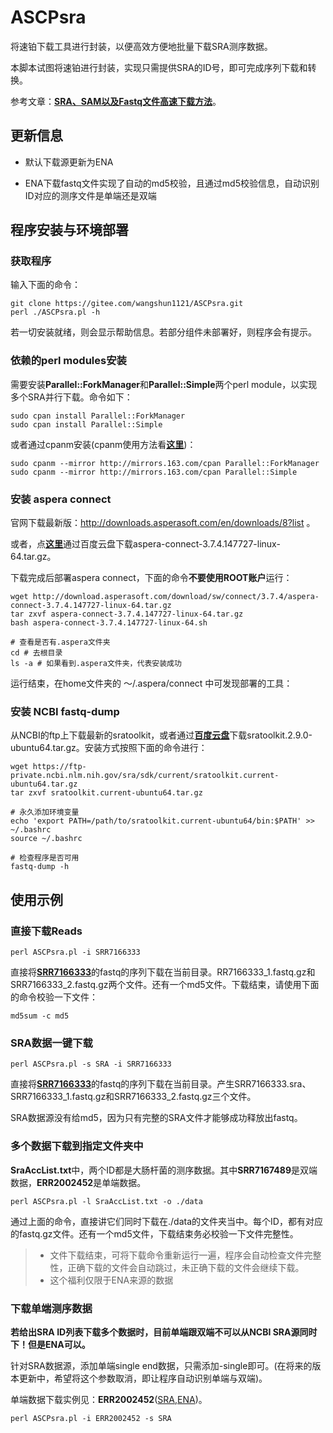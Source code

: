 # ASCPsra

将速铂下载工具进行封装，以便高效方便地批量下载SRA测序数据。

本脚本试图将速铂进行封装，实现只需提供SRA的ID号，即可完成序列下载和转换。

参考文章：[**SRA、SAM以及Fastq文件高速下载方法**](http://bioinfostar.com/2017/12/23/How-to-download-SRA-data-zh_CN/)。

## 更新信息

* 默认下载源更新为ENA

* ENA下载fastq文件实现了自动的md5校验，且通过md5校验信息，自动识别ID对应的测序文件是单端还是双端

## 程序安装与环境部署

### 获取程序

输入下面的命令：

```
git clone https://gitee.com/wangshun1121/ASCPsra.git
perl ./ASCPsra.pl -h
```

若一切安装就绪，则会显示帮助信息。若部分组件未部署好，则程序会有提示。

### 依赖的perl modules安装

需要安装**Parallel::ForkManager**和**Parallel::Simple**两个perl module，以实现多个SRA并行下载。命令如下：

```
sudo cpan install Parallel::ForkManager
sudo cpan install Parallel::Simple
```

或者通过cpanm安装(cpanm使用方法看[**这里**](https://blog.csdn.net/memray/article/details/17543791))：

```
sudo cpanm --mirror http://mirrors.163.com/cpan Parallel::ForkManager
sudo cpanm --mirror http://mirrors.163.com/cpan Parallel::Simple
```


### 安装 aspera connect

官网下载最新版：http://downloads.asperasoft.com/en/downloads/8?list 。

或者，点[**这里**](https://pan.baidu.com/s/1mXWkCw3yIwoc6LVrdKo9LA)通过百度云盘下载aspera-connect-3.7.4.147727-linux-64.tar.gz。

下载完成后部署aspera connect，下面的命令**不要使用ROOT账户**运行：

```
wget http://download.asperasoft.com/download/sw/connect/3.7.4/aspera-connect-3.7.4.147727-linux-64.tar.gz
tar zxvf aspera-connect-3.7.4.147727-linux-64.tar.gz
bash aspera-connect-3.7.4.147727-linux-64.sh

# 查看是否有.aspera文件夹
cd # 去根目录
ls -a # 如果看到.aspera文件夹，代表安装成功

```

运行结束，在home文件夹的 ～/.aspera/connect 中可发现部署的工具：

### 安装 NCBI fastq-dump

从NCBI的ftp上下载最新的sratoolkit，或者通过[**百度云盘**](https://pan.baidu.com/s/1k6ajnCqE85PfobNn83faFQ)下载sratoolkit.2.9.0-ubuntu64.tar.gz。安装方式按照下面的命令进行：

```
wget https://ftp-private.ncbi.nlm.nih.gov/sra/sdk/current/sratoolkit.current-ubuntu64.tar.gz
tar zxvf sratoolkit.current-ubuntu64.tar.gz

# 永久添加环境变量
echo 'export PATH=/path/to/sratoolkit.current-ubuntu64/bin:$PATH' >> ~/.bashrc
source ~/.bashrc

# 检查程序是否可用
fastq-dump -h

```

## 使用示例

### 直接下载Reads

```
perl ASCPsra.pl -i SRR7166333
```

直接将[**SRR7166333**](https://www.ebi.ac.uk/ena/data/view/SRR7166333)的fastq的序列下载在当前目录。RR7166333_1.fastq.gz和SRR7166333_2.fastq.gz两个文件。还有一个md5文件。下载结束，请使用下面的命令校验一下文件：

```
md5sum -c md5
```



### SRA数据一键下载

```
perl ASCPsra.pl -s SRA -i SRR7166333
```

直接将[**SRR7166333**](https://www.ncbi.nlm.nih.gov/sra/SRR7166333)的fastq的序列下载在当前目录。产生SRR7166333.sra、SRR7166333_1.fastq.gz和SRR7166333_2.fastq.gz三个文件。

SRA数据源没有给md5，因为只有完整的SRA文件才能够成功释放出fastq。

### 多个数据下载到指定文件夹中

**SraAccList.txt**中，两个ID都是大肠杆菌的测序数据。其中**SRR7167489**是双端数据，**ERR2002452**是单端数据。

```
perl ASCPsra.pl -l SraAccList.txt -o ./data
```

通过上面的命令，直接讲它们同时下载在./data的文件夹当中。每个ID，都有对应的fastq.gz文件。还有一个md5文件，下载结束务必校验一下文件完整性。

> * 文件下载结束，可将下载命令重新运行一遍，程序会自动检查文件完整性，正确下载的文件会自动跳过，未正确下载的文件会继续下载。
> * 这个福利仅限于ENA来源的数据

### 下载单端测序数据

**若给出SRA ID列表下载多个数据时，目前单端跟双端不可以从NCBI SRA源同时下！但是ENA可以。**

针对SRA数据源，添加单端single end数据，只需添加-single即可。(在将来的版本更新中，希望将这个参数取消，即让程序自动识别单端与双端)。

单端数据下载实例见：**ERR2002452**([SRA](https://trace.ncbi.nlm.nih.gov/Traces/sra/?run=ERR2002452),[ENA](https://www.ebi.ac.uk/ena/data/view/ERR2002452))。

```
perl ASCPsra.pl -i ERR2002452 -s SRA
```
